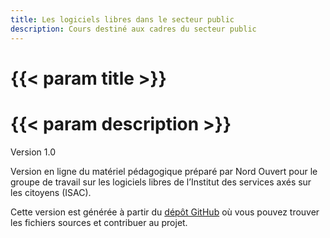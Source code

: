 ```yaml
---
title: Les logiciels libres dans le secteur public
description: Cours destiné aux cadres du secteur public
---
```


# {{< param title >}}

# {{< param description >}}

Version 1.0

Version en ligne du matériel pédagogique préparé par Nord Ouvert pour le groupe de travail sur les logiciels libres de l’Institut des services axés sur les citoyens (ISAC).

Cette version est générée à partir du [dépôt GitHub](https://github.com/ICCS-ISAC/iccs-isac.io) où vous pouvez trouver les fichiers sources et contribuer au projet.
